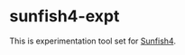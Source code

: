 # sunfish4-expt

This is experimentation tool set for [Sunfish4](https://github.com/sunfish-shogi/sunfish4).
